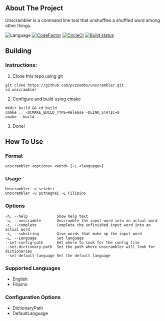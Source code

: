 ## About The Project
Unscrambler is a command line tool that unshuffles a shuffled word among other things.

![Language](https://img.shields.io/badge/Language-C%2B%2B%0A-success.svg)
[![CodeFactor](https://www.codefactor.io/repository/github/pvzzombs/unscrambler/badge)](https://www.codefactor.io/repository/github/pvzzombs/unscrambler)
[![CircleCI](https://dl.circleci.com/status-badge/img/gh/pvzzombs/unscrambler/tree/main.svg?style=svg)](https://dl.circleci.com/status-badge/redirect/gh/pvzzombs/unscrambler/tree/main)
[![Build status](https://ci.appveyor.com/api/projects/status/89l84c8uaj9ei7q3?svg=true)](https://ci.appveyor.com/project/pvzzombs/unscrambler)

## Building  

### Instructions: 
1. Clone this repo using git
```
git clone https://github.com/pvzzombs/unscrambler.git
cd unscrambler
```
2. Configure and build using cmake
```
mkdir build && cd build
cmake .. -DCMAKE_BUILD_TYPE=Release -DLINK_STATIC=0
cmake --build .
```
3. Done!

## How To Use
### Format
```
unscrambler <options> <word> [-L <language>]
```
### Usage
```
Unscrambler -u srtekri
Unscrambler -u putnagnai -L Filipino
```
### Options
```
-h, --help             Show help text
-u, --unscramble       Unscramble the input word into an actual word
-c, --complete         Complete the unfinished input word into an actual word
-s, --substring        Give words that make up the input word
-L, --Language         Set language
--set-config-path      Set where to look for the config file
--set-dictionary-path  Set the path where unscrambler will look for dictionaries
--set-default-language Set the default language
```
### Supported Languages
* English
* Filipino
### Configuration Options
* DictionaryPath
* DefaultLanguage





